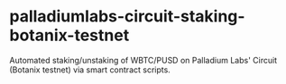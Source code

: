 # palladiumlabs-circuit-staking-botanix-testnet
Automated staking/unstaking of WBTC/PUSD on Palladium Labs' Circuit (Botanix testnet) via smart contract scripts.
